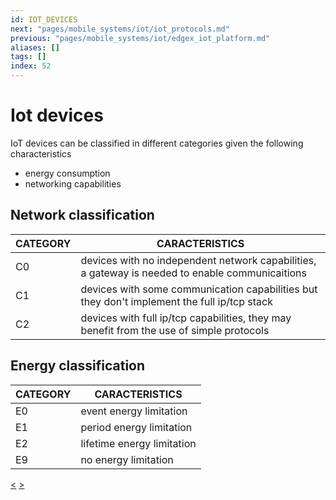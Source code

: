```yaml
---
id: IOT_DEVICES
next: "pages/mobile_systems/iot/iot_protocols.md"
previous: "pages/mobile_systems/iot/edgex_iot_platform.md"
aliases: []
tags: []
index: 52
---
```


# Iot devices

IoT devices can be classified in different categories given the following characteristics

- energy consumption
- networking capabilities

## Network classification

| CATEGORY | CARACTERISTICS                                                                                  |
| -------- | ----------------------------------------------------------------------------------------------- |
| C0       | devices with no independent network capabilities, a gateway is needed to enable communicaitions |
| C1       | devices with some communication capabilities but they don't implement the full ip/tcp stack     |
| C2       | devices with full ip/tcp capabilities, they may benefit from the use of simple protocols        |

## Energy classification

| CATEGORY | CARACTERISTICS             |
| -------- | -------------------------- |
| E0       | event energy limitation    |
| E1       | period energy limitation   |
| E2       | lifetime energy limitation |
| E9       | no energy limitation       |
[<](pages/mobile_systems/iot/edgex_iot_platform.md) [>](pages/mobile_systems/iot/iot_protocols.md)
